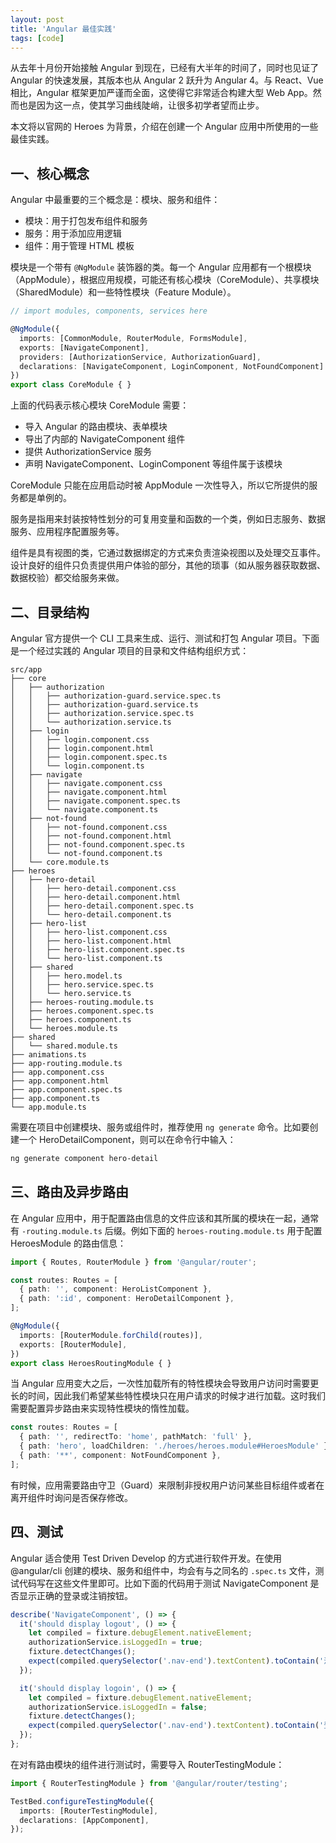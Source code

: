 ```yaml
---
layout: post
title: 'Angular 最佳实践'
tags: [code]
---
```



从去年十月份开始接触 Angular 到现在，已经有大半年的时间了，同时也见证了 Angular 的快速发展，其版本也从 Angular 2 跃升为 Angular 4。与 React、Vue 相比，Angular 框架更加严谨而全面，这使得它非常适合构建大型 Web App。然而也是因为这一点，使其学习曲线陡峭，让很多初学者望而止步。

本文将以官网的 Heroes 为背景，介绍在创建一个 Angular 应用中所使用的一些最佳实践。


## 一、核心概念

Angular 中最重要的三个概念是：模块、服务和组件：

* 模块：用于打包发布组件和服务
* 服务：用于添加应用逻辑
* 组件：用于管理 HTML 模板

模块是一个带有 `@NgModule` 装饰器的类。每一个 Angular 应用都有一个根模块（AppModule），根据应用规模，可能还有核心模块（CoreModule）、共享模块（SharedModule）和一些特性模块（Feature Module）。

```ts
// import modules, components, services here

@NgModule({
  imports: [CommonModule, RouterModule, FormsModule],
  exports: [NavigateComponent],
  providers: [AuthorizationService, AuthorizationGuard],
  declarations: [NavigateComponent, LoginComponent, NotFoundComponent]
})
export class CoreModule { }
```

上面的代码表示核心模块 CoreModule 需要：

* 导入 Angular 的路由模块、表单模块
* 导出了内部的 NavigateComponent 组件
* 提供 AuthorizationService 服务
* 声明 NavigateComponent、LoginComponent 等组件属于该模块

CoreModule 只能在应用启动时被 AppModule 一次性导入，所以它所提供的服务都是单例的。

服务是指用来封装按特性划分的可复用变量和函数的一个类，例如日志服务、数据服务、应用程序配置服务等。

组件是具有视图的类，它通过数据绑定的方式来负责渲染视图以及处理交互事件。设计良好的组件只负责提供用户体验的部分，其他的琐事（如从服务器获取数据、数据校验）都交给服务来做。


## 二、目录结构

Angular 官方提供一个 CLI 工具来生成、运行、测试和打包 Angular 项目。下面是一个经过实践的 Angular 项目的目录和文件结构组织方式：

```
src/app
├── core
│   ├── authorization
│   │   ├── authorization-guard.service.spec.ts
│   │   ├── authorization-guard.service.ts
│   │   ├── authorization.service.spec.ts
│   │   └── authorization.service.ts
│   ├── login
│   │   ├── login.component.css
│   │   ├── login.component.html
│   │   ├── login.component.spec.ts
│   │   └── login.component.ts
│   ├── navigate
│   │   ├── navigate.component.css
│   │   ├── navigate.component.html
│   │   ├── navigate.component.spec.ts
│   │   └── navigate.component.ts
│   ├── not-found
│   │   ├── not-found.component.css
│   │   ├── not-found.component.html
│   │   ├── not-found.component.spec.ts
│   │   └── not-found.component.ts
│   └── core.module.ts
├── heroes
│   ├── hero-detail
│   │   ├── hero-detail.component.css
│   │   ├── hero-detail.component.html
│   │   ├── hero-detail.component.spec.ts
│   │   └── hero-detail.component.ts
│   ├── hero-list
│   │   ├── hero-list.component.css
│   │   ├── hero-list.component.html
│   │   ├── hero-list.component.spec.ts
│   │   └── hero-list.component.ts
│   ├── shared
│   │   ├── hero.model.ts
│   │   ├── hero.service.spec.ts
│   │   └── hero.service.ts
│   ├── heroes-routing.module.ts
│   ├── heroes.component.spec.ts
│   ├── heroes.component.ts
│   └── heroes.module.ts
├── shared
│   └── shared.module.ts
├── animations.ts
├── app-routing.module.ts
├── app.component.css
├── app.component.html
├── app.component.spec.ts
├── app.component.ts
└── app.module.ts
```

需要在项目中创建模块、服务或组件时，推荐使用 `ng generate` 命令。比如要创建一个 HeroDetailComponent，则可以在命令行中输入：

```sh
ng generate component hero-detail
```

## 三、路由及异步路由

在 Angular 应用中，用于配置路由信息的文件应该和其所属的模块在一起，通常有 `-routing.module.ts` 后缀。例如下面的 `heroes-routing.module.ts` 用于配置 HeroesModule 的路由信息：

```ts
import { Routes, RouterModule } from '@angular/router';

const routes: Routes = [
  { path: '', component: HeroListComponent },
  { path: ':id', component: HeroDetailComponent },
];

@NgModule({
  imports: [RouterModule.forChild(routes)],
  exports: [RouterModule],
})
export class HeroesRoutingModule { }
```

当 Angular 应用变大之后，一次性加载所有的特性模块会导致用户访问时需要更长的时间，因此我们希望某些特性模块只在用户请求的时候才进行加载。这时我们需要配置异步路由来实现特性模块的惰性加载。

```ts
const routes: Routes = [
  { path: '', redirectTo: 'home', pathMatch: 'full' },
  { path: 'hero', loadChildren: './heroes/heroes.module#HeroesModule' },
  { path: '**', component: NotFoundComponent },
];
```

有时候，应用需要路由守卫（Guard）来限制非授权用户访问某些目标组件或者在离开组件时询问是否保存修改。

## 四、测试

Angular 适合使用 Test Driven Develop 的方式进行软件开发。在使用 @angular/cli 创建的模块、服务和组件中，均会有与之同名的 `.spec.ts` 文件，测试代码写在这些文件里即可。比如下面的代码用于测试 NavigateComponent 是否显示正确的登录或注销按钮。

```ts
describe('NavigateComponent', () => {
  it('should display logout', () => {
    let compiled = fixture.debugElement.nativeElement;
    authorizationService.isLoggedIn = true;
    fixture.detectChanges();
    expect(compiled.querySelector('.nav-end').textContent).toContain('注销');
  });

  it('should display logoin', () => {
    let compiled = fixture.debugElement.nativeElement;
    authorizationService.isLoggedIn = false;
    fixture.detectChanges();
    expect(compiled.querySelector('.nav-end').textContent).toContain('登录');
  });
};
```

在对有路由模块的组件进行测试时，需要导入 RouterTestingModule：

```ts
import { RouterTestingModule } from '@angular/router/testing';

TestBed.configureTestingModule({
  imports: [RouterTestingModule],
  declarations: [AppComponent],
});
```